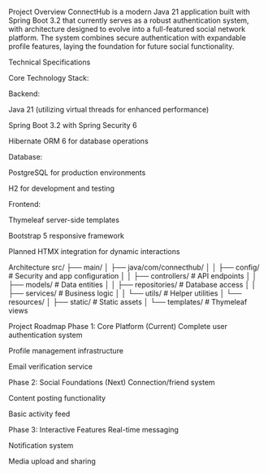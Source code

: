 Project Overview
ConnectHub is a modern Java 21 application built with Spring Boot 3.2 that currently serves as a robust authentication system, 
with architecture designed to evolve into a full-featured social network platform. 
The system combines secure authentication with expandable profile features, laying the foundation for future social functionality.

Technical Specifications

Core Technology Stack:

Backend:

Java 21 (utilizing virtual threads for enhanced performance)

Spring Boot 3.2 with Spring Security 6

Hibernate ORM 6 for database operations

Database:

PostgreSQL for production environments

H2 for development and testing

Frontend:

Thymeleaf server-side templates

Bootstrap 5 responsive framework

Planned HTMX integration for dynamic interactions

Architecture
src/
├── main/
│   ├── java/com/connecthub/
│   │   ├── config/        # Security and app configuration
│   │   ├── controllers/   # API endpoints
│   │   ├── models/        # Data entities
│   │   ├── repositories/  # Database access
│   │   ├── services/      # Business logic
│   │   └── utils/         # Helper utilities
│   └── resources/
│       ├── static/        # Static assets
│       └── templates/     # Thymeleaf views

Project Roadmap
Phase 1: Core Platform (Current)
Complete user authentication system

Profile management infrastructure

Email verification service

Phase 2: Social Foundations (Next)
Connection/friend system

Content posting functionality

Basic activity feed

Phase 3: Interactive Features
Real-time messaging

Notification system

Media upload and sharing
